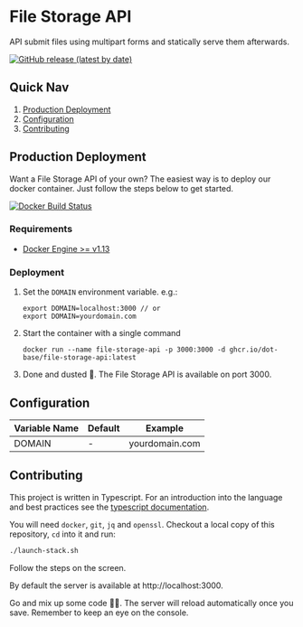 # File Storage API
API submit files using multipart forms and statically serve them afterwards.

[![GitHub release (latest by date)](https://img.shields.io/github/v/release/dot-base/file-storage-api)](https://github.com/dot-base/file-storage-api/releases)


## Quick Nav
1. [Production Deployment](#Production-Deployment)
1. [Configuration](#Configuration)
1. [Contributing](#Contributing)

## Production Deployment
Want a File Storage API of your own? The easiest way is to deploy our docker container. Just follow the steps below to get started.

[![Docker Build Status](https://img.shields.io/badge/We%20love-Docker-blue?style=flat&logo=Docker)](https://github.com/orgs/dot-base/packages)


### Requirements
- [Docker Engine >= v1.13](https://www.docker.com/get-started)


### Deployment
1. Set the `DOMAIN` environment variable. e.g.:
    ```
    export DOMAIN=localhost:3000 // or
    export DOMAIN=yourdomain.com
    ```
1. Start the container with a single command
    ```
    docker run --name file-storage-api -p 3000:3000 -d ghcr.io/dot-base/file-storage-api:latest
    ```
1. Done and dusted 🎉. The File Storage API is available on port 3000.

## Configuration

| Variable Name | Default | Example |
| --- | --- | --- |
| DOMAIN | - | yourdomain.com |

## Contributing

This project is written in Typescript. For an introduction into the language and best practices see the [typescript documentation](https://www.typescriptlang.org/docs/home.html).

You will need `docker`, `git`, `jq` and `openssl`. Checkout a local copy of this repository, `cd` into it and run:
```bash
./launch-stack.sh
```
Follow the steps on the screen.

By default the server is available at http://localhost:3000.

Go and mix up some code 👩‍💻. The server will reload automatically once you save. Remember to keep an eye on the console.
